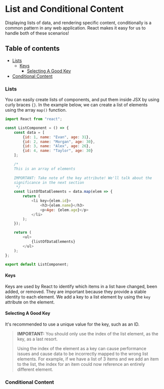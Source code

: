 # List and Conditional Content

Displaying lists of data, and rendering specific content, conditionally is a common pattern in any web application.
React makes it easy for us to handle both of these scenarios!

## Table of contents

* [Lists](#lists)
    * [Keys](#keys)
        * [Selecting A Good Key](#selecting-a-good-key)
* [Conditional Content](#conditional-content)

### <a name="lists">Lists</a>

You can easily create lists of components, and put them inside JSX by using curly braces `{}`. In the example below, we
can create a list of elements using the array `map()` function.

```javascript
import React from "react";

const ListComponent = () => {
    const data = [
        {id: 1, name: "Evan", age: 31},
        {id: 2, name: "Morgan", age: 30},
        {id: 3, name: "Alex", age: 26},
        {id: 4, name: "Taylor", age: 30}
    ];

    /* 
    This is an array of elements
    
    IMPORTANT: Take note of the key attribute! We'll talk about the 
    significance in the next section
     */
    const listOfDataElements = data.map(elem => {
        return (
            <li key={elem.id}>
                <h3>{elem.name}</h3>
                <p>Age: {elem.age}</p>
            </li>
        );
    });

    return (
        <ul>
            {listOfDataElements}
        </ul>
    );
};

export default ListComponent;
```

#### <a name="keys">Keys</a>

Keys are used by React to identify which items in a list have changed, been added, or removed.
They are important because they provide a stable identity to each element.
We add a key to a list element by using the `key` attribute on the element.


#### <a name="selecting-a-good-key">Selecting A Good Key</a>

It's recommended to use a unique value for the key, such as an ID.

> **IMPORTANT:** You should only use the index of the list element, as the key, as a last resort.
> 
> Using the index of the element as a key can cause performance issues and cause data
> to be incorrectly mapped to the wrong list elements. For example, if we have a list of 3 items
> and we add an item to the list, the index for an item could now reference an entirely different element.

### <a name="conditional-content">Conditional Content</a>